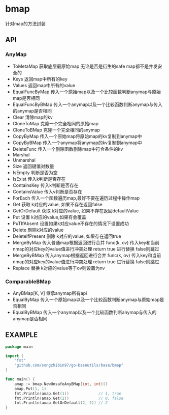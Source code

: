 # bmap

针对map的方法封装

## API

### AnyMap
- ToMetaMap 获取底层最原始map 无论是否是衍生的safe map都不是并发安全的
- Keys 返回map中所有的key
- Values 返回map中所有的value
- EqualFuncByMap 传入一个原始map以及一个比较函数判断anymap与原始map是否相同
- EqualFuncByBMap 传入一个anymap以及一个比较函数判断anymap与传入的anymap是否相同
- Clear 清除map的kv
- CloneToMap 克隆一个完全相同的原始map
- CloneToBMap 克隆一个完全相同的anymap
- CopyByMap 传入一个原始map将原始map的kv复制到anymap中
- CopyByBMap 传入一个anymap将anymap的kv复制到anymap中
- DeleteFunc 传入一个删除函数删除map中符合条件的kv
- Marshal 
- Unmarshal
- Size 返回键值对数量
- IsEmpty 判断是否为空
- IsExist 传入k判断是否存在
- ContainsKey 传入k判断是否存在
- ContainsValue 传入v判断是否存在
- ForEach 传入一个函数遍历map,最好不要在遍历过程中操作map
- Get 获取 k对应的value, 如果不存在返回false
- GetOrDefault  获取 k对应的value, 如果不存在返回defaultValue
- Put 设置 k对应的value,如果有会覆盖
- PuTIfAbsent 设置如果k对应value不存在的情况下设置成功
- Delete 删除k对应的value
- DeleteIfPresent 删除 k对应的value, 如果存在返回true
- MergeByMap 传入普通map根据返回进行合并 func(k, ov) 传入key和当前nmap的对应key的value值进行冲突处理 return true 进行替换 false则跳过
- MergeByBMap 传入anymap根据返回进行合并 func(k, ov) 传入key和当前nmap的对应key的value值进行冲突处理 return true 进行替换 false则跳过
- Replace 替换 k对应的value等于ov则设置为nv

### ComparableBMap
- AnyBMap[K, V] 继承anymap所有api
- EqualByMap 传入一个原始map以及一个比较函数判断anymap与原始map是否相同
- EqualByBMap 传入一个anymap以及一个比较函数判断anymap与传入的anymap是否相同

## EXAMPLE  
```go
package main

import (
	"fmt"
	"github.com/songzhibin97/go-baseutils/base/bmap"
)

func main() {
	amap := bmap.NewUnsafeAnyBMap[int, int]()
	amap.Put(1, 1)
	fmt.Println(amap.Get(1))             // 1, true
	fmt.Println(amap.Get(2))             // 0, false
	fmt.Println(amap.GetOrDefault(2, 2)) // 2
}
```